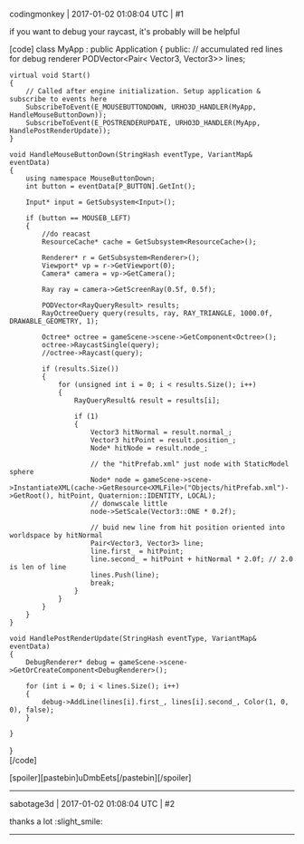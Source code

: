 codingmonkey | 2017-01-02 01:08:04 UTC | #1

if you want to debug your raycast, it's probably will be helpful

[code]
class MyApp : public Application
{
public:
    // accumulated red lines for debug renderer 
	PODVector<Pair< Vector3, Vector3>> lines;

    virtual void Start()
    {
		// Called after engine initialization. Setup application & subscribe to events here
		SubscribeToEvent(E_MOUSEBUTTONDOWN, URHO3D_HANDLER(MyApp, HandleMouseButtonDown));
		SubscribeToEvent(E_POSTRENDERUPDATE, URHO3D_HANDLER(MyApp, HandlePostRenderUpdate));
    }

	void HandleMouseButtonDown(StringHash eventType, VariantMap& eventData)
	{
		using namespace MouseButtonDown;
		int button = eventData[P_BUTTON].GetInt();

		Input* input = GetSubsystem<Input>();

		if (button == MOUSEB_LEFT) 
		{
			//do reacast
			ResourceCache* cache = GetSubsystem<ResourceCache>();

			Renderer* r = GetSubsystem<Renderer>();
			Viewport* vp = r->GetViewport(0);
			Camera* camera = vp->GetCamera();

			Ray ray = camera->GetScreenRay(0.5f, 0.5f);

			PODVector<RayQueryResult> results;
			RayOctreeQuery query(results, ray, RAY_TRIANGLE, 1000.0f, DRAWABLE_GEOMETRY, 1);			

			Octree* octree = gameScene->scene->GetComponent<Octree>();
			octree->RaycastSingle(query);
			//octree->Raycast(query);

			if (results.Size())
			{
				for (unsigned int i = 0; i < results.Size(); i++)
				{
					RayQueryResult& result = results[i];

					if (1)
					{
						Vector3 hitNormal = result.normal_;
						Vector3 hitPoint = result.position_;
						Node* hitNode = result.node_;
						
						// the "hitPrefab.xml" just node with StaticModel sphere
						Node* node = gameScene->scene->InstantiateXML(cache->GetResource<XMLFile>("Objects/hitPrefab.xml")->GetRoot(), hitPoint, Quaternion::IDENTITY, LOCAL);
						// donwscale little
						node->SetScale(Vector3::ONE * 0.2f);
                        
                        // buid new line from hit position oriented into worldspace by hitNormal
						Pair<Vector3, Vector3> line;
						line.first_ = hitPoint;
						line.second_ = hitPoint + hitNormal * 2.0f; // 2.0 is len of line
						lines.Push(line);
						break;
					}
				}
			}			
		}
	}
	
	void HandlePostRenderUpdate(StringHash eventType, VariantMap& eventData)
	{
		DebugRenderer* debug = gameScene->scene->GetOrCreateComponent<DebugRenderer>();
		
		for (int i = 0; i < lines.Size(); i++)
		{
			debug->AddLine(lines[i].first_, lines[i].second_, Color(1, 0, 0), false);
		}
		
	}

}	
[/code]

[spoiler][pastebin]uDmbEets[/pastebin][/spoiler]

-------------------------

sabotage3d | 2017-01-02 01:08:04 UTC | #2

thanks a lot :slight_smile:

-------------------------

